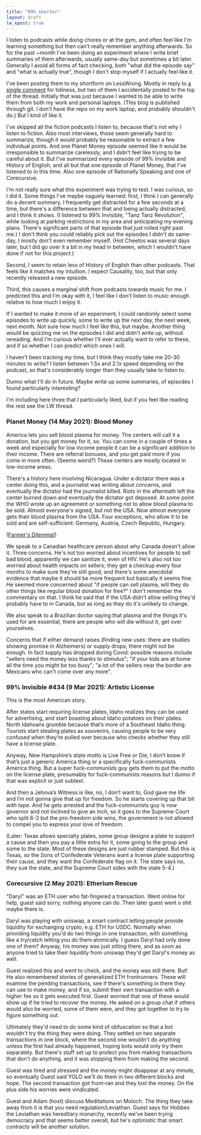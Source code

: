 ```yaml
---
title: "99% shorter"
layout: draft
lw_xpost: true
---
```

I listen to podcasts while doing chores or at the gym, and often feel like I'm learning something but then can't really remember anything afterwards. So for the past ~month I've been doing an experiment where I write brief summaries of them afterwards, usually same-day but sometimes a bit later. Generally I avoid all forms of fact checking, both "what did the episode say" and "what is actually true", though I don't stop myself if I actually feel like it.

I've been posting them to my shortform on LessWrong. Mostly in reply to [a single comment](https://lesswrong.com/posts/F5tF2ERAtK3RQzrfr/philh-s-shortform#comment-47yJKprTMqsGsyrgv) for tidiness, but two of them I accidentally posted to the top of the thread. Initially that was just because I wanted to be able to write them from both my work and personal laptops. (This blog is published through git. I don't have the repo on my work laptop, and probably shouldn't do.) But I kind of like it.

I've skipped all the fiction podcasts I listen to, because that's not why I listen to fiction. Also most interviews, those seem generally hard to summarize, though it would probably be reasonable to extract a few individual points. And one Planet Money episode seemed like it would be irresponsible to summarize carelessly, and I didn't feel like trying to be careful about it. But I've summarized every episode of 99% Invisible and History of English, and all but that one episode of Planet Money, that I've listened to in this time. Also one episode of Rationally Speaking and one of Corecursive.

I'm not really sure what this experiment was trying to test. I was curious, so I did it. Some things I've maybe vaguely learned: first, I think I can generally do a decent summary. I frequently get distracted for a few seconds at a time, but there's a difference between that and being actually distracted, and I think it shows. (I listened to 99% Invisible, "Tanz Tanz Revolution", while looking at parking restrictions in my area and anticipating my evening plans. There's significant parts of that episode that just rolled right past me.) I don't think you could reliably pick out the episodes I didn't do same-day, I mostly don't even remember myself. (Hot Cheetos was several days later, but I did go over it a bit in my head in between, which I wouldn't have done if not for this project.)

Second, I seem to retain less of History of English than other podcasts. That feels like it matches my intuition. I expect Causality, too, but that only recently released a new episode.

Third, this causes a marginal shift from podcasts towards music for me. I predicted this and I'm okay with it, I feel like I don't listen to music enough relative to how much I enjoy it.

If I wanted to make it more of an experiment, I could randomly select some episodes to write up quickly, some to write up the next day, the next week, next month. Not sure how much I feel like this, but maybe. Another thing would be quizzing me on the episodes I did and didn't write up, without rereading. And I'm curious whether I'll ever actually want to refer to these, and if so whether I can predict which ones I will.

I haven't been tracking my time, but I think they mostly take me 20-30 minutes to write? I listen between 1.5x and 2.1x speed depending on the podcast, so that's considerably longer than they usually take to listen to.

Dunno what I'll do in future. Maybe write up some summaries, of episodes I found particularly interesting?

I'm including here three that I particularly liked, but if you feel like reading the rest see the LW thread.

### Planet Money (14 May 2021): Blood Money

America lets you sell blood plasma for money. The centers will call it a donation, but you get money for it, so. You can come in a couple of times a week and especially for low income people it can be a significant addition to their income. There are referral bonuses, and you get paid more if you come in more often. (Seems weird?) These centers are mostly located in low-income areas.

There's a history here involving Nicaragua. Under a dictator there was a center doing this, and a journalist was writing about concerns, and eventually the dictator had the journalist killed. Riots in the aftermath left the center burned down and eventually the dictator got deposed. At some point the WHO wrote up an agreement or something not to allow blood plasma to be sold. Almost everyone's signed, but not the USA. Now almost everyone gets their blood plasma from the USA. Four exceptions, who allow it to be sold and are self-sufficient: Germany, Austria, Czech Republic, Hungary.

([Farmer's Dilemma!](http://reasonableapproximation.net/2015/05/05/farmers-dilemma.html))

We speak to a Canadian healthcare person about why Canada doesn't allow it. Three concerns. He's not too worried about incentives for people to sell bad blood, apparently we can sanitize it, even of HIV. He's also not too worried about health impacts on sellers; they get a checkup every four months to make sure they're still good, and there's some anecdotal evidence that maybe it should be more frequent but basically it seems fine. He seemed more concerned about "if people can sell plasma, will they do other things like regular blood donation for free?" I don't remember the commentary on that. I think he said that if the USA didn't allow selling they'd probably have to in Canada, but as long as they do it's unlikely to change.

We also speak to a Brazilian doctor saying that plasma and the things it's used for are essential, there are people who will die without it, get over yourselves.

Concerns that if either demand raises (finding new uses: there are studies showing promise in Alzheimers) or supply drops, there might not be enough. In fact supply has dropped during Covid: possible reasons include "sellers need the money less thanks to stimulus"; "if your kids are at home all the time you might be too busy"; "a lot of the sellers near the border are Mexicans who can't come over any more".

### 99% Invisible #434 (9 Mar 2021): Artistic License

This is the most American story.

After states start requiring license plates, Idaho realizes they can be used for advertising, and start boasting about Idaho potatoes on their plates. North Idahoans grumble because that’s more of a Southeast Idaho thing. Tourists start stealing plates as souvenirs, causing people to be very confused when they’re pulled over because who checks whether they still have a license plate.

Anyway, New Hampshire’s state motto is Live Free or Die, I don’t know if that’s just a generic America thing or a specifically fuck-communists America thing. But a super fuck-communists guy gets them to put the motto on the license plate, presumably for fuck-communists reasons but I dunno if that was explicit or just subtext.

And then a Jehova’s Witness is like, no, I don’t want to, God gave me life and I’m not gonna give that up for freedom. So he starts covering up that bit with tape. And he gets arrested and the fuck-communists guy is now governor and not inclined to give an inch, so it goes to the Supreme Court who split 6-3 but the pro-freedom side wins, the government is not allowed to compel you to express your love of freedom.

(Later: Texas allows specialty plates, some group designs a plate to support a cause and then you pay a little extra for it, some going to the group and some to the state. Most of these designs are just rubber stamped. But this is Texas, so the Sons of Confederate Veterans want a license plate supporting their cause, and they want the Confederate flag on it. The state says no, they sue the state, and the Supreme Court sides with the state 5-4.)

### Corecursive (2 May 2021): Etherium Rescue

"Daryl" was an ETH user who fat-fingered a transaction. Went online for help, guest said sorry, nothing anyone can do. Then later guest went o shit maybe there is.

Daryl was playing with uniswap, a smart contract letting people provide liquidity for exchanging crypto, e.g. ETH for USDC. Normally when providing liquidity you'd do two things in one transaction, with something like a try/catch letting you do them atomically. I guess Daryl had only done one of them? Anyway, his money was just sitting there, and as soon as anyone tried to take their liquidity from uniswap they'd get Daryl's money as well.

Guest realized this and went to check, and the money was still there. But! He also remembered stories of generalized ETH frontrunners. These will examine the pending transactions, see if there's something in there they can use to make money, and if so, submit their own transaction with a higher fee so it gets executed first. Guest worried that one of these would show up if he tried to recover the money. He asked on a group chat if others would also be worried, some of them were, and they got together to try to figure something out.

Ultimately they'd need to do some kind of obfuscation so that a bot wouldn't try the thing they were doing. They settled on two separate transactions in one block, where the second one wouldn't do anything unless the first had already happened, hoping bots would only try them separately. But there's stuff set up to protect you from making transactions that don't do anything, and it was stopping them from making the second.

Guest was tired and stressed and the money might disappear at any minute, so eventually Guest said YOLO we'll do them in two different blocks and hope. The second transaction got front-ran and they lost the money. On the plus side his worries were vindicated.

Guest and Adam (host) discuss Meditations on Moloch. The thing they take away from it is that you need regulation/Leviathan. Guest says for Hobbes the Leviathan was hereditary monarchy, recently we've been trying democracy and that seems better overall, but he's optimistic that smart contracts will be another solution.
